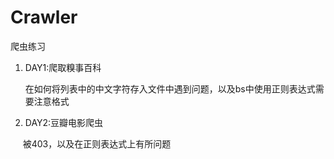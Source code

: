 # Crawler
爬虫练习

1. DAY1:爬取糗事百科
      
      在如何将列表中的中文字符存入文件中遇到问题，以及bs中使用正则表达式需要注意格式
      
2. DAY2:豆瓣电影爬虫
      
      被403，以及在正则表达式上有所问题
